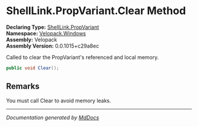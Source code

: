﻿<!--  
  <auto-generated>   
    The contents of this file were generated by a tool.  
    Changes to this file may be list if the file is regenerated  
  </auto-generated>   
-->

# ShellLink.PropVariant.Clear Method

**Declaring Type:** [ShellLink.PropVariant](../index.md)  
**Namespace:** [Velopack.Windows](../../../index.md)  
**Assembly:** Velopack  
**Assembly Version:** 0.0.1015+c29a8ec

Called to clear the PropVariant's referenced and local memory.

```csharp
public void Clear();
```

## Remarks

You must call Clear to avoid memory leaks.

___

*Documentation generated by [MdDocs](https://github.com/ap0llo/mddocs)*
